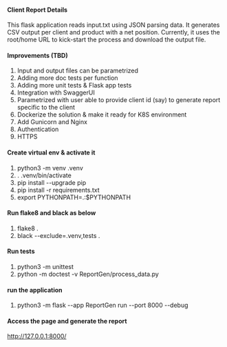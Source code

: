 #### Client Report Details 
This flask application reads input.txt using JSON parsing data.
It generates CSV output per client and product with a net position.
Currently, it uses the root/home URL to kick-start the process and download the output file.


#### Improvements (TBD)
1. Input and output files can be parametrized
2. Adding more doc tests per function
3. Adding more unit tests & Flask app tests
4. Integration with SwaggerUI
5. Parametrized with user able to provide client id (say) to generate report specific to the client
6. Dockerize the solution & make it ready for K8S environment
7. Add Gunicorn and Nginx
8. Authentication
9. HTTPS

#### Create virtual env & activate it
1. python3 -m venv .venv 
1. . .venv/bin/activate
1. pip install --upgrade pip
1. pip install -r requirements.txt
1. export PYTHONPATH=.:$PYTHONPATH

#### Run flake8 and black as below
1. flake8 .
1. black --exclude=.venv,tests .

#### Run tests
1. python3 -m unittest
1. python -m doctest -v ReportGen/process_data.py 


#### run the application 
1. python3 -m flask --app ReportGen run --port 8000 --debug

#### Access the page and generate the report
http://127.0.0.1:8000/
